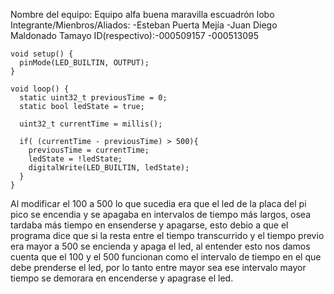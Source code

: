 Nombre del equipo: Equipo alfa buena maravilla escuadrón lobo
Integrante/Mienbros/Aliados: -Esteban Puerta Mejía
                             -Juan Diego Maldonado Tamayo
ID(respectivo):-000509157
               -000513095 
```
void setup() {
  pinMode(LED_BUILTIN, OUTPUT);
}

void loop() {
  static uint32_t previousTime = 0;
  static bool ledState = true;

  uint32_t currentTime = millis();

  if( (currentTime - previousTime) > 500){
    previousTime = currentTime;
    ledState = !ledState;
    digitalWrite(LED_BUILTIN, ledState);
  }
}
```
Al modificar el 100 a 500 lo que sucedia era que el led de la placa del pi pico se encendia y se apagaba en intervalos de tiempo más largos, osea tardaba más tiempo en ensenderse y apagarse, esto debio a que el programa dice que si la resta entre el tiempo transcurrido y el tiempo previo era mayor a 500 se encienda y apaga el led, al entender esto nos damos cuenta que el 100 y el 500 funcionan como el intervalo de tiempo en el que debe prenderse el led, por lo tanto entre mayor sea ese intervalo mayor tiempo se demorara en encenderse y apagrase el led.